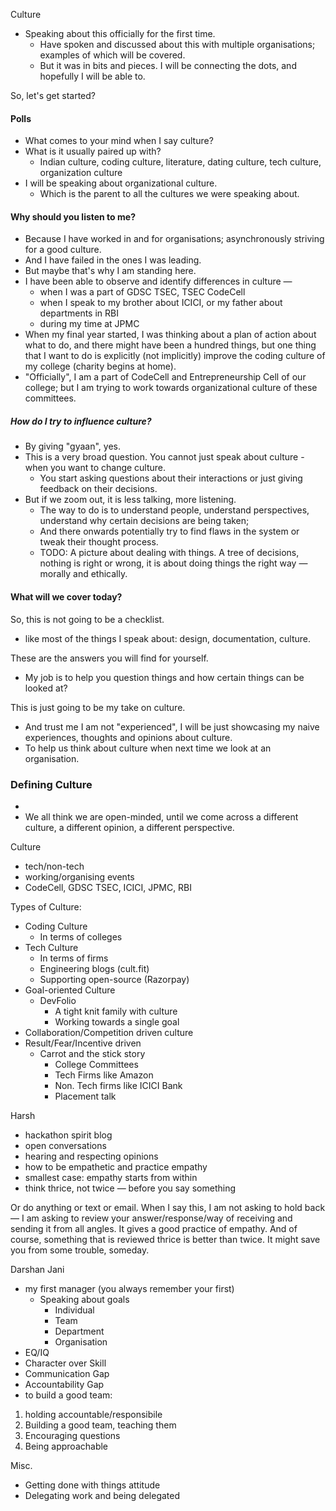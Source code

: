 Culture

- Speaking about this officially for the first time.
    - Have spoken and discussed about this with multiple organisations; examples of which will be covered.
    - But it was in bits and pieces. I will be connecting the dots, and hopefully I will be able to.

So, let's get started?

#### Polls

- What comes to your mind when I say culture?
- What is it usually paired up with?
    - Indian culture, coding culture, literature, dating culture, tech culture, organization culture
- I will be speaking about organizational culture. 
    - Which is the parent to all the cultures we were speaking about.

#### Why should you listen to me?

- Because I have worked in and for organisations; asynchronously striving for a good culture.
- And I have failed in the ones I was leading. 
- But maybe that's why I am standing here.
- I have been able to observe and identify differences in culture — 
    - when I was a part of GDSC TSEC, TSEC CodeCell
    - when I speak to my brother about ICICI, or my father about departments in RBI
    - during my time at JPMC
- When my final year started, I was thinking about a plan of action about what to do, and there might have been a hundred things, but one thing that I want to do is explicitly (not implicitly) improve the coding culture of my college (charity begins at home).
- "Officially", I am a part of CodeCell and Entrepreneurship Cell of our college; but I am trying to work towards organizational culture of these committees.

##### How do I try to influence culture?

- By giving "gyaan", yes.
- This is a very broad question. You cannot just speak about culture - when you want to change culture.
    - You start asking questions about their interactions or just giving feedback on their decisions. 
- But if we zoom out, it is less talking, more listening.
    - The way to do is to understand people, understand perspectives, understand why certain decisions are being taken;
    - And there onwards potentially try to find flaws in the system or tweak their thought process.
    - TODO: A picture about dealing with things. A tree of decisions, nothing is right or wrong, it is about doing things the right way — morally and ethically.

#### What will we cover today?

So, this is not going to be a checklist.
- like most of the things I speak about: design, documentation, culture.

These are the answers you will find for yourself. 
- My job is to help you question things and how certain things can be looked at?

This is just going to be my take on culture. 
- And trust me I am not "experienced", I will be just showcasing my naive experiences, thoughts and opinions about culture. 
- To help us think about culture when next time we look at an organisation.

### Defining Culture

- 
- We all think we are open-minded, until we come across a different culture, a different opinion, a different perspective. 

Culture
- tech/non-tech
- working/organising events
- CodeCell, GDSC TSEC, ICICI, JPMC, RBI

Types of Culture:
- Coding Culture
    - In terms of colleges 
- Tech Culture
    - In terms of firms
    - Engineering blogs (cult.fit)
    - Supporting open-source (Razorpay)
- Goal-oriented Culture
    - DevFolio
        - A tight knit family with culture
        - Working towards a single goal
- Collaboration/Competition driven culture
- Result/Fear/Incentive driven
    - Carrot and the stick story
        - College Committees
        - Tech Firms like Amazon
        - Non. Tech firms like ICICI Bank 
        - Placement talk

Harsh
- hackathon spirit blog
- open conversations
- hearing and respecting opinions 
- how to be empathetic and practice empathy
- smallest case: empathy starts from within
- think thrice, not twice — before you say something

Or do anything or text or email. 
When I say this, I am not asking to hold back — I am asking to review your answer/response/way of receiving and sending it from all angles. It gives a good practice of empathy. 
And of course, something that is reviewed thrice is better than twice. 
It might save you from some trouble, someday.

Darshan Jani
- my first manager (you always remember your first)
    - Speaking about goals
        - Individual
        - Team
        - Department
        - Organisation
- EQ/IQ
- Character over Skill
- Communication Gap
- Accountability Gap
- to build a good team:
1. holding accountable/responsibile
2. Building a good team, teaching them
3. Encouraging questions
4. Being approachable

Misc.

- Getting done with things attitude
- Delegating work and being delegated
